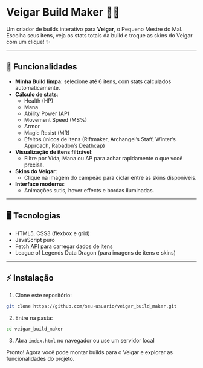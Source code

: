 # Veigar Build Maker 🐱‍👓

Um criador de builds interativo para **Veigar**, o Pequeno Mestre do Mal.  
Escolha seus itens, veja os stats totais da build e troque as skins do Veigar com um clique! ✨

---

## 🎨 Funcionalidades

- **Minha Build limpa**: selecione até 6 itens, com stats calculados automaticamente.  
- **Cálculo de stats**:
  - Health (HP)  
  - Mana  
  - Ability Power (AP)  
  - Movement Speed (MS%)  
  - Armor 
  - Magic Resist (MR)  
  - Efeitos únicos de itens (Riftmaker, Archangel’s Staff, Winter’s Approach, Rabadon’s Deathcap)  
- **Visualização de itens filtrável**:
  - Filtre por Vida, Mana ou AP para achar rapidamente o que você precisa.  
- **Skins do Veigar**:
  - Clique na imagem do campeão para ciclar entre as skins disponíveis.  
- **Interface moderna**:
  - Animações sutis, hover effects e bordas iluminadas.  

---

## 🖥️ Tecnologias

- HTML5, CSS3 (flexbox e grid)  
- JavaScript puro  
- Fetch API para carregar dados de itens  
- League of Legends Data Dragon (para imagens de itens e skins)  

---

## ⚡ Instalação

1. Clone este repositório:  
```bash
git clone https://github.com/seu-usuario/veigar_build_maker.git
```

2. Entre na pasta:  
```bash
cd veigar_build_maker
```

3. Abra `index.html` no navegador ou use um servidor local

Pronto! Agora você pode montar builds para o Veigar e explorar as funcionalidades do projeto.

